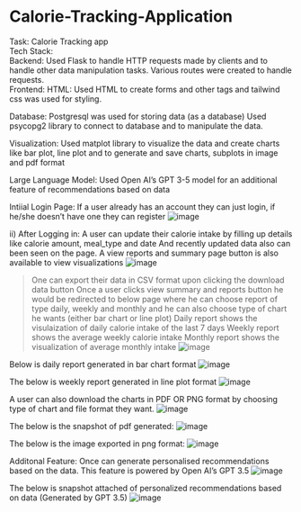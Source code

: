 # Calorie-Tracking-Application
Task: Calorie Tracking app
<br>
Tech Stack:
<br>
Backend: Used Flask to handle HTTP requests made by clients and to handle other data manipulation tasks. Various routes were created to handle requests.
<br>
Frontend:
HTML: Used HTML to create forms and other tags and tailwind css was used for styling.
<br>

Database: Postgresql was used for storing data (as a database)
Used psycopg2 library to connect to database and to manipulate the data.
<br>

Visualization: Used matplot library to visualize the data and create charts like bar plot, line plot and to generate and save charts, subplots in image and pdf format
<br>

Large Language Model: Used Open AI’s GPT 3-5 model for an additional feature of recommendations based on data

Intiial Login Page:
If a user already has an account they can just login, if he/she doesn’t have one they can register
 ![image](https://github.com/Kushal1306/Calorie-Tracking-Application/assets/95643826/a8bfcc87-99ba-479f-bb1e-1f648921e6b6)


ii) After Logging in:
A user can update their calorie intake by filling up details like calorie amount, meal_type and date
And recently updated data also can been seen on the page.
A view reports and summary page button is also available to view visualizations
![image](https://github.com/Kushal1306/Calorie-Tracking-Application/assets/95643826/21a296c7-b462-4858-acdf-b778fd5e536f)

 
> One can export their data in CSV format upon clicking the download data button
Once a user clicks view summary and reports button he would be redirected to below page where he can choose report of type daily, weekly and monthly and he can also choose type of chart he wants (either bar chart or line plot)
Daily report shows the visulaization of daily calorie intake of the last 7 days
Weekly report shows the average weekly calorie intake
Monthly report shows the visualization of average monthly intake
![image](https://github.com/Kushal1306/Calorie-Tracking-Application/assets/95643826/6c24f9c9-dd5e-48ba-93ad-2a548aa83eca)

 
Below is daily report generated in bar chart format
 ![image](https://github.com/Kushal1306/Calorie-Tracking-Application/assets/95643826/775ce33f-aa82-43f3-b649-765edd40210a)


The below is weekly report generated in line plot format
![image](https://github.com/Kushal1306/Calorie-Tracking-Application/assets/95643826/c7e33b54-b4b8-4ac2-ad0e-6987c517d2ea)

 




A user can also download the charts in PDF OR PNG format by choosing type of chart and file format they want.
![image](https://github.com/Kushal1306/Calorie-Tracking-Application/assets/95643826/2b3392fc-1e7d-415f-aa84-2cb33dbd7d9a)

 
The below is the snapshot of pdf generated:
![image](https://github.com/Kushal1306/Calorie-Tracking-Application/assets/95643826/2c951c2c-6e59-4119-856c-c57b89f0cc2f)

 
The below is the image exported in png format:
![image](https://github.com/Kushal1306/Calorie-Tracking-Application/assets/95643826/933486c4-f359-4012-9122-de5073638827)

 
Additonal Feature: Once can generate personalised recommendations based on the data. This feature is powered by Open AI’s GPT 3.5
![image](https://github.com/Kushal1306/Calorie-Tracking-Application/assets/95643826/fba500a5-e238-4381-b15c-ab635f00b6ca)

 
The below is snapshot attached of personalized recommendations based on data (Generated by GPT 3.5)
![image](https://github.com/Kushal1306/Calorie-Tracking-Application/assets/95643826/1150adef-bfb5-4575-9ffd-d6d5594b1b2a)

 
